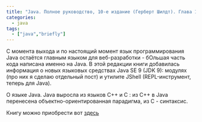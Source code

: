 ```yaml
---
title: "Java. Полное руководство, 10-е издание (Герберт Шилдт). Глава 1"
categories:
  - java
tags:
  - ["java","briefly"]
---
```

С момента выхода и по настоящий момент язык программирования Java остаётся главным языком для веб-разработки - бОльшая часть кода написана именно на Java.
В этой редакции книги добавилась информация о новых языковых средствах Java SE 9 (JDK 9): модулях (про них я сделаю отдельный пост) и утилите JShell (REPL-инструмент, теперь для Java).

О языке Java.
Java выросла из языков C++ и С : из C++ в Java перенесена объектно-ориентированная парадигма, из C - синтаксис. 

Книгу можно приобрести вот [здесь](http://www.labirint.ru/books/660316/?ref_contact=GoZRYAEz)